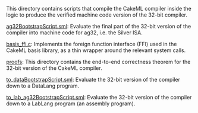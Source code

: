 This directory contains scripts that compile the CakeML compiler
inside the logic to produce the verified machine code version of the
32-bit compiler.

[ag32BootstrapScript.sml](ag32BootstrapScript.sml):
Evaluate the final part of the 32-bit version of the compiler
into machine code for ag32, i.e. the Silver ISA.

[basis_ffi.c](basis_ffi.c):
Implements the foreign function interface (FFI) used in the CakeML basis
library, as a thin wrapper around the relevant system calls.

[proofs](proofs):
This directory contains the end-to-end correctness theorem for the
32-bit version of the CakeML compiler.

[to_dataBootstrapScript.sml](to_dataBootstrapScript.sml):
Evaluate the 32-bit version of the compiler down to a DataLang
program.

[to_lab_ag32BootstrapScript.sml](to_lab_ag32BootstrapScript.sml):
Evaluate the 32-bit version of the compiler down to a LabLang
program (an assembly program).
